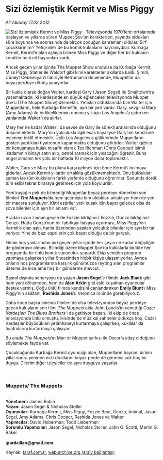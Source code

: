 # Sizi özlemiştik Kermit ve Miss Piggy

*Ali Abaday 17.02.2012*

<div class="yazi"><img align="left" alt="Sizi özlemiştik Kermit ve Miss Piggy" border="0" src="http://www.taraf.com.tr/fotoraflar/makaleler/sizi-ozlemistik-kermit-ve-miss-piggy_8716_orijinal.jpg" style="border-right-width:10px; border-color:#FFFFFF"/><p>Televizyonda 1970’lerin ortalarında başlayan ve yıllarca süren Muppet Şov’un karakterleri, yayında oldukları süre boyunca ve sonrasında da birçok çocuğun kahramanı oldular. Sırf çocukların mı? Yetişkinler de bu komik kuklaların hayranıydılar. Kurbağa Kermit, Kermit’e olan aşkıyla bilinen Miss Piggy ve diğer her bir kuklanın kendilerine özel hayranları vardı.</p>
<p>Ancak geçen yıllar içinde The Muppet Show unutulsa da Kurbağa Kermit, Miss Piggy, Statler ile Waldorf gibi kimi karakterler akıllarda kaldı. Şimdi, Cüneyt Cebenoyan’ı tabiriyle Retromania döneminde, Muppetlar da beyazperdeye dönüş yapıyorlar.</p>
<p>Bir kukla olarak doğan Walter, kardeşi Gary (Jason Segel) ile Smalltown’da yaşamaktadır. İki kardeşinde en büyük eğlenceleri televizyonda Muppet Şov’u (The Muppet Show) izlemektir. Yetişkin olduklarında bile Walter için Muppetların, hele Kurbağa Kermit’in, ayrı bir yeri vardır. Gary, sevgilisi Mary (Amy Adams) ile birlikteliklerinin onuncu yılı için Los Angeles’a giderken yanlarında Walter’ı da alırlar.</p>
<p>Mary her ne kadar Walter’ı da sevse de Gary ile sürekli aralarında olduğunu düşünmektedir. Mary’nin yolculukla ilgili esas hayaliyse Gary’nin kendisine evlenme teklif etmesidir. Üçlü Los Angeles’a gittiklerinde Muppetların gösteri yaptıkları tiyatronun kapanmakta olduğunu görürler. Walter gizlice bir konuşmaya kulak misafiri olarak Tex Richman (Chris Cooper) isimli işadamının binayı satın alıp, petrol aramak için yıkacağını öğrenir. Buna engel olmanın tek yolu bir haftada 10 milyon dolar toplamaktır.</p>
<p>Walter, Gary ve Mary bu plana karşı gelmek için önce Kermit’i bulmaya giderler. Ancak Kermit yıllardır ortalıkta gözükmemektedir. Onu buldukları zaman ise tüm kuklaların farklı yerlerde olduğunu öğrenirler. Sonunda dördü tüm ekibi tekrar biraraya getirmek için yola koyulurlar.</p>
<p>Yeni kuşağın pek de bilmediği Muppetlar beyaz perdeye dönerken son filmleri <b><i>The Muppets</i></b>’da hem geçmişte kim oldukları anlatılıyor hem de yeni bir macera sunuluyor. Kimi espriler yeni kuşak için bayat gelecek olsa da şovu bilenler için ayrı bir anlamı var.</p>
<p>Aradan uzun zaman geçse de Fozzie bildiğimiz Fozzie, Gonzo bildiğimiz Gonzo. Hatta Gonzo’nun bir fabrikayı havaya uçurması, Miss Piggy’nin Kermit’e olan aşkı, harita üzerinden yapılan yolculuk bilenler için ayrı bir tat veriyor. Yine de bazı esprilerin çok bayat olduğu da bir gerçek.</p>
<p>Filmin hoş yanlarından biri geçen yıllar içinde her şeyin ne kadar değiştiğini de gösteriyor olması. Bilindiği üzere Muppet Şov’da kuklalarla birlikte her programda bir ünlü konuk sunuculuk yapardı. Ekip yeniden program yapmaya çalışırken yıllar öncesinden hiçbir kişiye ulaşamıyorlar. Ayrıca onların hoş programlarına karşılık günümüzde reyting alan programlar üzerine de ince ama hoş bir gönderme mevcut.</p>
<p>Başrol dışında senaryoyu da yazan <b>Jason Segel</b>’e filmde <b>Jack Black</b> gibi hem yeni dönemden, hem de <b>Alan Arkin</b> gibi eski kuşaktan oyuncular destek vermiş. Çoğu ünlü filmde kendisini canlandırırken <b>Emily Blunt</b>’ı Miss Piggy’nin asistanı, <b>Rashida Jones</b>’u Veronica rolünde görebiliyoruz.</p>
<p>Daha önce başka sinema filmleri de olsa televizyondan beyaz perdeye geçen kuklaların son filmi <i>The Muppets</i> akla John Landis’in yönettiği <i>Cazcı Kardeşler/ The Blues Brothers</i>’ı da getiriyor bazen. İki ekip de önce televizyonda ünlü olmuştu, ikisinde de müzikal sahneler oldukça hoş. Cazcı Kardeşler büyüdükleri yetimhaneyi kurtarmaya çalışırken, kuklalar da tiyatrolarını kurtarmaya çalışıyor.</p>
<p>Bu arada <i>The Muppets</i>’ın Man or Muppet şarkısı ile Oscar’a aday olduğunu söylemekte fayda var.</p>
<p>Çocukluğunda Kurbağa Kermit oyuncağı olan, Muppetların hayranı birinin yıllar sonra yeniden eski dostlarını beyaz perde de görmesi çok hoş bir duygu. Dilerim diğer izleyiciler de aynı duyguyu yaşarlar.<br/><br/><br/></p>
<h3>Muppets/ The Muppets</h3>
<p><b><br/>Yönetmen:</b> James Bobin<br/><b>Yazan:</b> Jason Segel &amp; Nicholas Stoller<br/><strong>Oyuncular:</strong> Kurbağa Kermit, Miss Piggy, Fozzie Bear, Gonzo, Animal, Jason Segel, Amy Adams, Chris Cooper, Rashida Jones ve Walter<br/><b>Yapımcılar:</b> David Hoberman, Todd Lieberman<br/><b>Sorumlu Yapımcılar:</b> Jason Segel, Nicholas Stoller, John G. Scotti, Martin G. Baker<br/><br/><b>jpardaillan@gmail.com</b></p>
</div>

Kaynak: [taraf.com.tr](http://www.taraf.com.tr/ali-abaday/makale-sizi-ozlemistik-kermit-ve-miss-piggy.htm), [web.archive.org (arşiv bağlantısı)](http://web.archive.org/web/20130623040942/http://www.taraf.com.tr/ali-abaday/makale-sizi-ozlemistik-kermit-ve-miss-piggy.htm)
